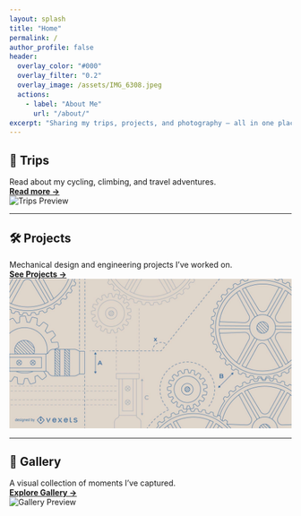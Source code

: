 ```yaml
---
layout: splash
title: "Home"
permalink: /
author_profile: false
header:
  overlay_color: "#000"
  overlay_filter: "0.2"
  overlay_image: /assets/IMG_6308.jpeg
  actions:
    - label: "About Me"
      url: "/about/"
excerpt: "Sharing my trips, projects, and photography — all in one place."
---
```


## 🚴 Trips

Read about my cycling, climbing, and travel adventures.  
[**Read more →**](/trips/)  
![Trips Preview](/assets/IMG_810.png)

---

## 🛠️ Projects

Mechanical design and engineering projects I’ve worked on.  
[**See Projects →**](/projects/)  
![Projects Preview](/assets/513c165751eef94f8c951c082a7a5213-beige-engineering-background-design.webp)

---

## 📸 Gallery

A visual collection of moments I’ve captured.  
[**Explore Gallery →**](/gallery/)  
![Gallery Preview](/assets/IMG_6364.png)

